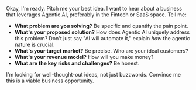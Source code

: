 Okay, I'm ready. Pitch me your best idea. I want to hear about a business that leverages Agentic AI, preferably in the Fintech or SaaS space. Tell me:

*   **What problem are you solving?** Be specific and quantify the pain point.
*   **What's your proposed solution?** How does Agentic AI uniquely address this problem? Don't just say "AI will automate it," explain *how* the agentic nature is crucial.
*   **What's your target market?** Be precise. Who are your ideal customers?
*   **What's your revenue model?** How will you make money?
*   **What are the key risks and challenges?** Be honest.

I'm looking for well-thought-out ideas, not just buzzwords. Convince me this is a viable business opportunity.
